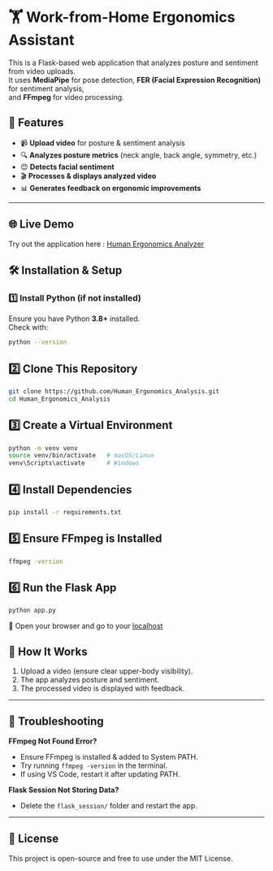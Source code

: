 # 🏋️ Work-from-Home Ergonomics Assistant

This is a Flask-based web application that analyzes posture and sentiment from video uploads.  
It uses **MediaPipe** for pose detection, **FER (Facial Expression Recognition)** for sentiment analysis,  
and **FFmpeg** for video processing.

## 🚀 Features
- 📹 **Upload video** for posture & sentiment analysis  
- 🔍 **Analyzes posture metrics** (neck angle, back angle, symmetry, etc.)  
- 😊 **Detects facial sentiment**  
- 🎬 **Processes & displays analyzed video**  
- 📊 **Generates feedback on ergonomic improvements**  

---

## 🌐 Live Demo
Try out the application here : [Human Ergonomics Analyzer](https://human-ergonomics-analysis.onrender.com)

## 🛠️ Installation & Setup

### 1️⃣ Install Python (if not installed)
Ensure you have Python **3.8+** installed.  
Check with:
```sh
python --version
```

## 2️⃣ Clone This Repository
```sh
git clone https://github.com/Human_Ergonomics_Analysis.git
cd Human_Ergonomics_Analysis
```

## 3️⃣ Create a Virtual Environment
```sh
python -m venv venv
source venv/bin/activate   # macOS/Linux
venv\Scripts\activate      # Windows
```
## 4️⃣ Install Dependencies
```sh
pip install -r requirements.txt
```
## 5️⃣ Ensure FFmpeg is Installed
```sh
ffmpeg -version
```
## 6️⃣ Run the Flask App
```sh
python app.py
```
🔹 Open your browser and go to your [localhost](http://127.0.0.1:5000/)

## 🎯 How It Works
1. Upload a video (ensure clear upper-body visibility).
2. The app analyzes posture and sentiment.
3. The processed video is displayed with feedback.

---

## 🛑 Troubleshooting

**FFmpeg Not Found Error?**
- Ensure FFmpeg is installed & added to System PATH.
- Try running `ffmpeg -version` in the terminal.
- If using VS Code, restart it after updating PATH.

**Flask Session Not Storing Data?**
- Delete the `flask_session/` folder and restart the app.

---

## 📜 License
This project is open-source and free to use under the MIT License.
